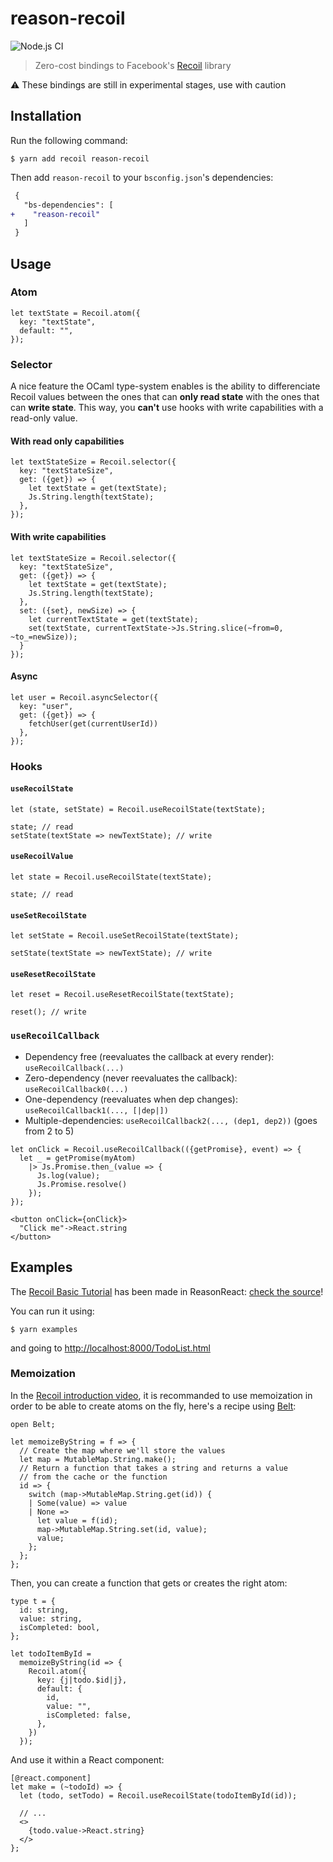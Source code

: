 # reason-recoil

![Node.js CI](https://github.com/bloodyowl/reason-recoil/workflows/Node.js%20CI/badge.svg)

> Zero-cost bindings to Facebook's [Recoil](https://recoiljs.org) library

⚠️ These bindings are still in experimental stages, use with caution

## Installation

Run the following command:

```console
$ yarn add recoil reason-recoil
```

Then add `reason-recoil` to your `bsconfig.json`'s dependencies:

```diff
 {
   "bs-dependencies": [
+    "reason-recoil"
   ]
 }
```

## Usage

### Atom

```reason
let textState = Recoil.atom({
  key: "textState",
  default: "",
});
```

### Selector

A nice feature the OCaml type-system enables is the ability to differenciate Recoil values between the ones that can **only read state** with the ones that can **write state**. This way, you **can't** use hooks with write capabilities with a read-only value.

#### With read only capabilities

```reason
let textStateSize = Recoil.selector({
  key: "textStateSize",
  get: ({get}) => {
    let textState = get(textState);
    Js.String.length(textState);
  },
});
```

#### With write capabilities

```reason
let textStateSize = Recoil.selector({
  key: "textStateSize",
  get: ({get}) => {
    let textState = get(textState);
    Js.String.length(textState);
  },
  set: ({set}, newSize) => {
    let currentTextState = get(textState);
    set(textState, currentTextState->Js.String.slice(~from=0, ~to_=newSize));
  }
});
```

#### Async

```reason
let user = Recoil.asyncSelector({
  key: "user",
  get: ({get}) => {
    fetchUser(get(currentUserId))
  },
});
```

### Hooks

#### `useRecoilState`

```reason
let (state, setState) = Recoil.useRecoilState(textState);

state; // read
setState(textState => newTextState); // write
```

#### `useRecoilValue`

```reason
let state = Recoil.useRecoilState(textState);

state; // read
```

#### `useSetRecoilState`

```reason
let setState = Recoil.useSetRecoilState(textState);

setState(textState => newTextState); // write
```

#### `useResetRecoilState`

```reason
let reset = Recoil.useResetRecoilState(textState);

reset(); // write
```

### `useRecoilCallback`

- Dependency free (reevaluates the callback at every render): `useRecoilCallback(...)`
- Zero-dependency (never reevaluates the callback): `useRecoilCallback0(...)`
- One-dependency (reevaluates when dep changes): `useRecoilCallback1(..., [|dep|])`
- Multiple-dependencies: `useRecoilCallback2(..., (dep1, dep2))` (goes from 2 to 5)

```reason
let onClick = Recoil.useRecoilCallback(({getPromise}, event) => {
  let _ = getPromise(myAtom)
    |> Js.Promise.then_(value => {
      Js.log(value);
      Js.Promise.resolve()
    });
});

<button onClick={onClick}>
  "Click me"->React.string
</button>
```

## Examples

The [Recoil Basic Tutorial](https://recoiljs.org/docs/basic-tutorial/intro) has been made in ReasonReact: [check the source](./examples/TodoList.re)!

You can run it using:

```console
$ yarn examples
```

and going to [http://localhost:8000/TodoList.html](http://localhost:8000/TodoList.html)

### Memoization

In the [Recoil introduction video](https://www.youtube.com/watch?v=_ISAA_Jt9kI&feature=emb_title), it is recommanded to use memoization in order to be able to create atoms on the fly, here's a recipe using [Belt](https://reasonml.org/apis/javascript/latest/belt):

```reason
open Belt;

let memoizeByString = f => {
  // Create the map where we'll store the values
  let map = MutableMap.String.make();
  // Return a function that takes a string and returns a value
  // from the cache or the function
  id => {
    switch (map->MutableMap.String.get(id)) {
    | Some(value) => value
    | None =>
      let value = f(id);
      map->MutableMap.String.set(id, value);
      value;
    };
  };
};
```

Then, you can create a function that gets or creates the right atom:

```reason
type t = {
  id: string,
  value: string,
  isCompleted: bool,
};

let todoItemById =
  memoizeByString(id => {
    Recoil.atom({
      key: {j|todo.$id|j},
      default: {
        id,
        value: "",
        isCompleted: false,
      },
    })
  });
```

And use it within a React component:

```reason
[@react.component]
let make = (~todoId) => {
  let (todo, setTodo) = Recoil.useRecoilState(todoItemById(id));

  // ...
  <>
    {todo.value->React.string}
  </>
};
```
